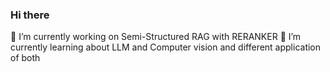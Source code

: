 ### Hi there 

🔭 I’m currently working on Semi-Structured RAG with RERANKER
🌱 I’m currently learning about LLM and Computer vision and different application of both
<!--
**Chackopii/chackopii** is a ✨ _special_ ✨ repository because its `README.md` (this file) appears on your GitHub profile.

Here are some ideas to get you started:

- 
- ...
- 👯 I’m looking to collaborate on ...
- 🤔 I’m looking for help with ...
- 💬 Ask me about ...
- 📫 How to reach me: ...
- 😄 Pronouns: ...
- ⚡ Fun fact: ...
-->

